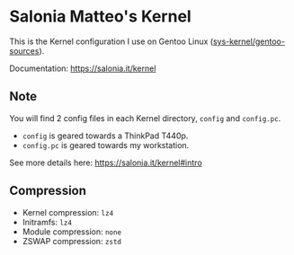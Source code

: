 # Salonia Matteo's Kernel
This is the Kernel configuration I use on Gentoo Linux
([sys-kernel/gentoo-sources](https://packages.gentoo.org/packages/sys-kernel/gentoo-sources)).

Documentation: https://salonia.it/kernel

## Note
You will find 2 config files in each Kernel directory, `config` and `config.pc`.

- `config` is geared towards a ThinkPad T440p.
- `config.pc` is geared towards my workstation.

See more details here: https://salonia.it/kernel#intro

## Compression
- Kernel compression: `lz4`
- Initramfs:          `lz4`
- Module compression: `none`
- ZSWAP compression:  `zstd`
